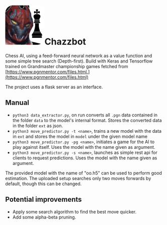 # ![](frontend/img/chazzbot.jpeg)Chazzbot
Chess AI, using a feed-forward neural network as a value function and some simple tree search (Depth-first). Build with Keras and Tensorflow trained on Grandmaster championship games fetched from [https://www.pgnmentor.com/files.html.](https://www.pgnmentor.com/files.html) 

The project uses a flask server as an interface.

## Manual
- `python3 data_extractor.py`, on run converts all `.pgn` data contained in the folder `data` to the model's internal format. Stores the converted data in the folder `ext` as json.
- `python3 move_predictor.py -t <name>`, trains a new model with the data in `ext` and stores the model in `model` under the given model name
- `python3 move_predictor.py -pg <name>`, initiates a game for the AI to play against itself. Uses the model with the name given as argument.
- `python3 move_predictor.py -s <name>`, launches as simple rest api for clients to request predictions. Uses the model with the name given as argument.

The provided model with the name of "oo.h5" can be used to perform good estimation. The uploaded setup searches only two moves forwards by default, though this can be changed.

## Potential improvements

- Apply some search algorithm to find the best move quicker.
- Add some alpha-beta pruning.
